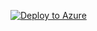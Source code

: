 [![Deploy to Azure](https://aka.ms/deploytoazurebutton)](https://portal.azure.com/#create/Microsoft.Template/uri/https%3A%2F%2Fraw.githubusercontent.com%2FFireTail-io%2Fazure-logging-arm-template%2Fdev%2Fazure-logging.json)
